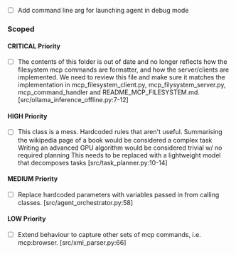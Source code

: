 - [ ] Add command line arg for launching agent in debug mode

### Scoped

#### CRITICAL Priority
- [ ] The contents of this folder is out of date and no longer reflects how the filesystem mcp commands are formatter, and how the server/clients are implemented. We need to review this file and make sure it matches the implementation in mcp_filesystem_client.py, mcp_filysystem_server.py, mcp_command_handler and README_MCP_FILESYSTEM.md. [src/ollama_inference_offline.py:7-12]

#### HIGH Priority
- [ ] This class is a mess. Hardcoded rules that aren't useful. Summarising the wikipedia page of a book would be considered a complex task Writing an advanced GPU algorithm would be considered trivial w/ no required planning This needs to be replaced with a lightweight model that decomposes tasks [src/task_planner.py:10-14]

#### MEDIUM Priority
- [ ] Replace hardcoded parameters with variables passed in from calling classes. [src/agent_orchestrator.py:58]

#### LOW Priority
- [ ] Extend behaviour to capture other sets of mcp commands, i.e. mcp:browser. [src/xml_parser.py:66]

